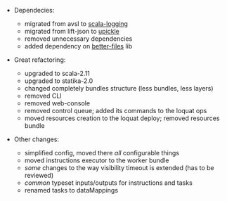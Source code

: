 * Dependecies:
    - migrated from avsl to [scala-logging](https://github.com/typesafehub/scala-logging)
    - migrated from lift-json to [upickle](http://lihaoyi.github.io/upickle-pprint/upickle/)
    - removed unnecessary dependencies
    - added dependency on [better-files](https://github.com/pathikrit/better-files) lib

* Great refactoring:
    - upgraded to scala-2.11
    - upgraded to statika-2.0
    - changed completely bundles structure (less bundles, less layers)
    - removed CLI
    - removed web-console
    - removed control queue; added its commands to the loquat ops
    - moved resources creation to the loquat deploy; removed resources bundle

* Other changes:
    - simplified config, moved there _all_ configurable things
    - moved instructions executor to the worker bundle
    - _some_ changes to the way visibility timeout is extended (has to be reviewed)
    - _common_ typeset inputs/outputs for instructions and tasks
    - renamed tasks to dataMappings
